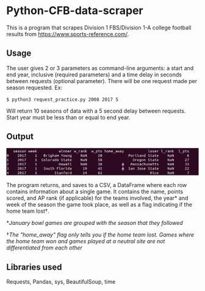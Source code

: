 # Python-CFB-data-scraper
This is a program that scrapes Division 1 FBS/Division 1-A college football results from https://www.sports-reference.com/.  

## Usage  
The user gives 2 or 3 parameters as command-line arguments: a start and end year, inclusive (required parameters) and a time delay in seconds between requests (optional parameter). There will be one request made per season requested. Ex:  
```  
$ python3 request_practice.py 2008 2017 5  
```  
Will return 10 seasons of data with a 5 second delay between requests. Start year must be less than or equal to end year.  

## Output  
![alt text](https://github.com/ijprocel/Python-CFB-data-scraper/blob/ijprocel-patch-1/output-example.png)  
  
The program returns, and saves to a CSV, a DataFrame where each row contains information about a single game. It contains the name, points scored, and AP rank (if applicable) for the teams involved, the year\* and week of the season the game took place, as well as a flag indicating if the home team lost†.    

\**January bowl games are grouped with the season that they followed*    

†*The "home_away" flag only tells you if the home team lost. Games where the home team won and games played at a neutral site are not differentiated from each other*  

## Libraries used  
Requests, Pandas, sys, BeautifulSoup, time
